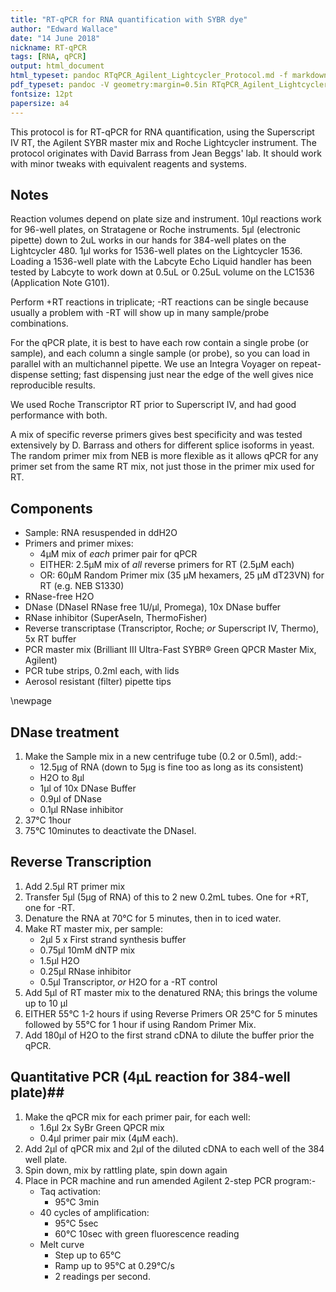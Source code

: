 ```yaml
---
title: "RT-qPCR for RNA quantification with SYBR dye"
author: "Edward Wallace"
date: "14 June 2018"
nickname: RT-qPCR
tags: [RNA, qPCR]
output: html_document
html_typeset: pandoc RTqPCR_Agilent_Lightcycler_Protocol.md -f markdown -t html -o RTqPCR_Agilent_Lightcycler_Protocol.html -s
pdf_typeset: pandoc -V geometry:margin=0.5in RTqPCR_Agilent_Lightcycler_Protocol.md -f markdown -t latex -o RTqPCR_Agilent_Lightcycler_Protocol.pdf -s
fontsize: 12pt
papersize: a4
---
```


This protocol is for RT-qPCR for RNA quantification, using the Superscript IV RT, the Agilent SYBR master mix and Roche Lightcycler instrument. The protocol originates with David Barrass from Jean Beggs' lab. It should work with minor tweaks with equivalent reagents and systems. 


## Notes ##

Reaction volumes depend on plate size and instrument. 10µl reactions work for 96-well plates, on Stratagene or Roche instruments. 5µl (electronic pipette) down to 2uL works in our hands for 384-well plates on the Lightcycler 480. 1µl works for 1536-well plates on the Lightcycler 1536. Loading a 1536-well plate with the Labcyte Echo Liquid handler has been tested by Labcyte to work down at 0.5uL or 0.25uL volume on the LC1536 (Application Note G101).

Perform +RT reactions in triplicate; -RT reactions can be single because usually a problem with -RT will show up in many sample/probe combinations.

For the qPCR plate, it is best to have each row contain a single probe (or sample), and each column a single sample (or probe), so you can load in parallel with an multichannel pipette. We use an Integra Voyager on repeat-dispense setting; fast dispensing just near the edge of the well gives nice reproducible results.

We used Roche Transcriptor RT prior to Superscript IV, and had good performance with both.

A mix of specific reverse primers gives best specificity and was tested extensively by D. Barrass and others for different splice isoforms in yeast. The random primer mix from NEB is more flexible as it allows qPCR for any primer set from the same RT mix, not just those in the primer mix used for RT.

## Components ##

- Sample: RNA resuspended in ddH2O 
- Primers and primer mixes:
    - 4µM mix of *each* primer pair for qPCR
    - EITHER: 2.5µM mix of *all* reverse primers for RT (2.5µM each)
    - OR: 60µM Random Primer mix (35 µM hexamers, 25 µM dT23VN) for RT (e.g. NEB S1330)
- RNase-free H2O
- DNase (DNaseI RNase free 1U/µl, Promega),  10x DNase buffer
- RNase inhibitor (SuperAseIn, ThermoFisher)
- Reverse transcriptase (Transcriptor, Roche; *or* Superscript IV, Thermo), 5x RT buffer
- PCR master mix (Brilliant III Ultra-Fast SYBR® Green QPCR Master Mix, Agilent)
- PCR tube strips, 0.2ml each, with lids
- Aerosol resistant (filter) pipette tips


\newpage 


## DNase treatment ##  

1.	Make the Sample mix in a new centrifuge tube (0.2 or 0.5ml), add:-
    - 12.5µg of RNA (down to 5µg is fine too as long as its consistent)
    - H2O to 8µl
    - 1µl of 10x DNase Buffer 
    - 0.9µl of DNase
    - 0.1µl RNase inhibitor
2.	37°C 1hour
3.	75°C 10minutes to deactivate the DNaseI.

## Reverse Transcription ##

1.	Add 2.5µl RT primer mix 
2.	Transfer 5µl (5µg of RNA) of this to 2 new 0.2mL tubes. One for +RT, one for -RT.
3.	Denature the RNA at 70°C for 5 minutes, then in to iced water.
4.	Make RT master mix, per sample:
    - 2µl 5 x First strand synthesis buffer
    - 0.75µl 10mM dNTP mix
    - 1.5µl H2O
    - 0.25µl RNase inhibitor
    - 0.5µl Transcriptor, *or* H2O for a -RT control
5.	Add 5µl of RT master mix to the denatured RNA; this brings the volume up to 10 µl
6.	EITHER 55°C 1-2 hours if using Reverse Primers OR 25°C for 5 minutes followed by 55°C for 1 hour if using Random Primer Mix.
7.	Add 180µl of H2O to the first strand cDNA to dilute the buffer prior the qPCR.

## Quantitative PCR (4µL reaction for 384-well plate)##

1.	Make the qPCR mix for each primer pair, for each well:
    - 1.6µl   2x SyBr Green QPCR mix
    - 0.4µl primer pair mix (4µM each).
2.	Add 2µl of qPCR mix and 2µl of the diluted cDNA to each well of the 384 well plate.
3.	Spin down, mix by rattling plate, spin down again 
4.	Place in PCR machine and run amended Agilent 2-step PCR program:-
    - Taq activation:
        - 95°C  3min 
    - 40 cycles of amplification:
        - 95°C  5sec
        - 60°C  10sec with green fluorescence reading
    - Melt curve
        - Step up to 65°C
        - Ramp up to 95°C at 0.29°C/s
        - 2 readings per second.



